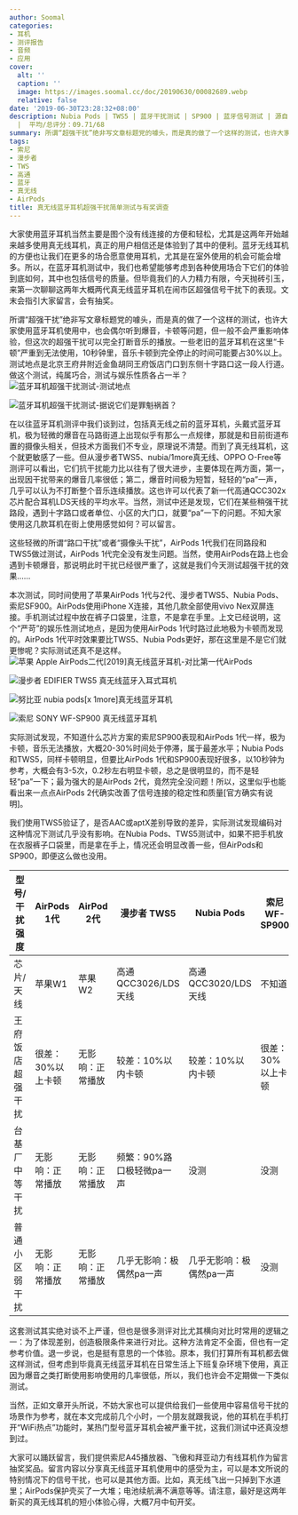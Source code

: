 ```yaml
---
author: Soomal
categories:
- 耳机
- 测评报告
- 音频
- 应用
cover:
  alt: ''
  caption: ''
  image: https://images.soomal.cc/doc/20190630/00082689.webp
  relative: false
date: '2019-06-30T23:28:32+08:00'
description: Nubia Pods | TWS5 | 蓝牙干扰测试 | SP900 | 蓝牙信号测试 | 源自：www.soomal.com | 版权：原创
  |  平均/总评分：09.71/68
summary: 所谓“超强干扰”绝非写文章标题党的噱头，而是真的做了一个这样的测试，也许大家使用蓝牙耳机使用中，也会偶尔听到爆音，卡顿等问题，但一般不会严重影响体验，但这次的超强干扰可以完全打断音乐的播放……
tags:
- 索尼
- 漫步者
- TWS
- 高通
- 蓝牙
- 真无线
- AirPods
title: 真无线蓝牙耳机超强干扰简单测试与有奖调查
---
```


大家使用蓝牙耳机当然主要是图个没有线连接的方便和轻松，尤其是这两年开始越来越多使用真无线耳机，真正的用户相信还是体验到了其中的便利。蓝牙无线耳机的方便也让我们在更多的场合愿意使用耳机，尤其是在室外使用的机会可能会增多。所以，在蓝牙耳机测试中，我们也希望能够考虑到各种使用场合下它们的体验到底如何，其中也包括信号的质量。但毕竟我们的人力精力有限，今天抛砖引玉，来第一次聊聊这两年大概两代真无线蓝牙耳机在闹市区超强信号干扰下的表现。文末会指引大家留言，会有抽奖。

所谓“超强干扰”绝非写文章标题党的噱头，而是真的做了一个这样的测试，也许大家使用蓝牙耳机使用中，也会偶尔听到爆音，卡顿等问题，但一般不会严重影响体验，但这次的超强干扰可以完全打断音乐的播放。一些老旧的蓝牙耳机在这里“卡顿”严重到无法使用，10秒钟里，音乐卡顿到完全停止的时间可能要占30%以上。测试地点是北京王府井附近金鱼胡同王府饭店门口到东侧十字路口这一段人行道。做这个测试，纯属巧合，测试与娱乐性质各占一半？
![蓝牙耳机超强干扰测试-测试地点](https://images.soomal.cc/doc/20190630/00082687_01.webp)




![蓝牙耳机超强干扰测试-据说它们是罪魁祸首？](https://images.soomal.cc/doc/20190630/00082688_01.webp)




在以往蓝牙耳机测评中我们谈到过，包括真无线之前的蓝牙耳机，头戴式蓝牙耳机，极为轻微的爆音在马路街道上出现似乎有那么一点规律，那就是和目前街道布置的摄像头相关，但技术方面我们不专业，原理说不清楚。而到了真无线耳机，这个就更敏感了一些。但从漫步者TWS5、nubia/1more真无线、OPPO O-Free等测评可以看出，它们抗干扰能力比以往有了很大进步，主要体现在两方面，第一，出现因干扰带来的爆音几率很低；第二，爆音时间极为短暂，轻轻的“pa”一声，几乎可以认为不打断整个音乐连续播放。这也许可以代表了新一代高通QCC302x芯片配合耳机LDS天线的平均水平。当然，测试中还是发现，它们在某些稍强干扰路段，遇到十字路口或者单位、小区的大门口，就要“pa”一下的问题。不知大家使用这几款耳机在街上使用感觉如何？可以留言。

这些轻微的所谓“路口干扰”或者“摄像头干扰”，AirPods 1代我们在同路段和TWS5做过测试，AirPods 1代完全没有发生问题。当然，使用AirPods在路上也会遇到卡顿爆音，那说明此时干扰已经很严重了，这就是我们今天测试超强干扰的效果……

本次测试，同时间使用了苹果AirPods 1代与2代、漫步者TWS5、Nubia Pods、索尼SF900。AirPods使用iPhone X连接，其他几款全部使用vivo Nex双屏连接。手机测试过程中放在裤子口袋里，注意，不是拿在手里。上文已经说明，这个“严苛”的娱乐性测试地点，是因为使用AirPods 1代时路过此地极为卡顿而发现的。AirPods 1代平时效果要比TWS5、Nubia Pods更好，那在这里是不是它们就更惨呢？实际测试还真不是这样。
![苹果 Apple AirPods二代[2019]真无线蓝牙耳机-对比第一代AirPods](https://images.soomal.cc/doc/20190424/00081363_01.webp)




![漫步者 EDIFIER TWS5 真无线蓝牙入耳式耳机](https://images.soomal.cc/doc/20190411/00081158_01.webp)




![努比亚 nubia pods[x 1more]真无线蓝牙耳机](https://images.soomal.cc/doc/20190510/00081692_01.webp)




![索尼 SONY WF-SP900 真无线蓝牙耳机](https://images.soomal.cc/doc/20190612/00082346_01.webp)




实际测试发现，不知道什么芯片方案的索尼SP900表现和AirPods 1代一样，极为卡顿，音乐无法播放，大概20-30%时间处于停滞，属于最差水平；Nubia Pods和TWS5，同样卡顿明显，但要比AirPods 1代和SP900表现好很多，以10秒钟为参考，大概会有3-5次，0.2秒左右明显卡顿，总之是很明显的，而不是轻轻“pa”一下；最为强大的是AirPods 2代，竟然完全没问题！所以，这里似乎也能看出来一点点AirPods 2代确实改善了信号连接的稳定性和质量[官方确实有说明]。

我们使用TWS5验证了，是否AAC或aptX差别导致的差异，实际测试发现编码对这种情况下测试几乎没有影响。在Nubia Pods、TWS5测试中，如果不把手机放在衣服裤子口袋里，而是拿在手上，情况还会明显改善一些，但AirPods和SP900，即便这么做也没用。

| 型号/干扰强度 | AirPods 1代 | AirPod 2代 | 漫步者 TWS5 | Nubia Pods | 索尼WF-SP900 |
| --- | --- | --- | --- | --- | --- |
| 芯片/天线 | 苹果W1 | 苹果W2 | 高通QCC3026/LDS天线 | 高通QCC3020/LDS天线 | 不知道 |
| 王府饭店超强干扰 | 很差：30%以上卡顿 | 无影响：正常播放 | 较差：10%以内卡顿 | 较差：10%以内卡顿 | 很差：30%以上卡顿 |
| 台基厂中等干扰 | 无影响：正常播放 | 无影响：正常播放 | 频繁：90%路口极轻微pa一声 | 没测 | 没测 |
| 普通小区弱干扰 | 无影响：正常播放 | 无影响：正常播放 | 几乎无影响：极偶然pa一声 | 几乎无影响：极偶然pa一声 | 没测 |


这套测试其实绝对谈不上严谨，但也是很多测评对比尤其横向对比时常用的逻辑之一：为了体现差别，创造极限条件来进行对比。这种方法肯定不全面，但也有一定参考价值。退一步说，也是挺有意思的一个体验。原本，我们打算所有耳机都去做这样测试，但考虑到毕竟真无线蓝牙耳机在日常生活上下班复杂环境下使用，真正因为爆音之类打断使用影响使用的几率很低，所以，我们也许会不定期做一下类似测试。

当然，正如文章开头所说，不妨大家也可以提供给我们一些使用中容易信号干扰的场景作为参考，就在本文完成前几个小时，一个朋友就跟我说，他的耳机在手机打开“WiFi热点”功能时，某热门型号蓝牙耳机会被严重干扰，这我们测试中还真没想到过。

大家可以踊跃留言，我们提供索尼A45播放器、飞傲和拜亚动力有线耳机作为留言抽奖奖品。留言内容以分享真无线蓝牙耳机使用中的感受为主，可以是本文所说的特别情况下的信号干扰，也可以是其他方面。比如，真无线飞出一只掉到下水道里；AirPods保护壳买了一大堆；电池续航满不满意等等。请注意，最好是这两年新买的真无线耳机的短小体验心得，大概7月中旬开奖。